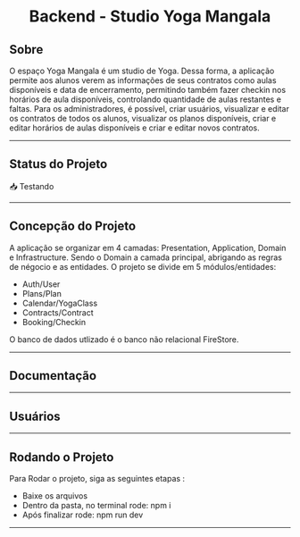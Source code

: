 
<h1 align="center">
     Backend - Studio Yoga Mangala
</h1>

##  Sobre

O espaço Yoga Mangala é um studio de Yoga. Dessa forma, a aplicação permite aos alunos verem as informações de seus contratos como aulas disponíveis e data de encerramento, permitindo também fazer checkin nos horários de aula disponíveis, controlando quantidade de aulas restantes e faltas. Para os administradores, é possível, criar usuários, visualizar e editar os contratos de todos os alunos, visualizar os planos disponíveis, criar e editar horários de aulas disponíveis e criar e editar novos contratos.

---
##  Status do Projeto

📥 Testando 

---

## Concepção do Projeto


A aplicação se organizar em 4 camadas: Presentation, Application, Domain e Infrastructure. Sendo o Domain a camada principal, abrigando as regras de négocio e as entidades. O projeto se divide em 5 módulos/entidades:
 - Auth/User
 - Plans/Plan
 - Calendar/YogaClass
 - Contracts/Contract
 - Booking/Checkin

O banco de dados utlizado é o banco não relacional FireStore. 

---

## Documentação


---

## Usuários


---
## Rodando o Projeto


Para Rodar o projeto, siga as seguintes etapas :

- Baixe os arquivos
- Dentro da pasta, no terminal rode: npm i
- Após finalizar rode: npm run dev

---
